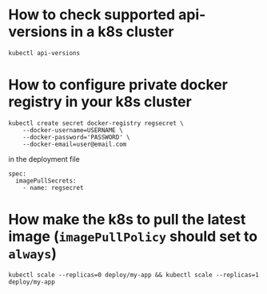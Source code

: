 # How to check supported api-versions in a k8s cluster
```kubectl api-versions```

# How to configure private docker registry in your k8s cluster
```
kubectl create secret docker-registry regsecret \
    --docker-username=USERNAME \
    --docker-password='PASSWORD' \
    --docker-email=user@email.com
```
in the deployment file 

```
spec:
  imagePullSecrets:
    - name: regsecret
```

# How make the k8s to pull the latest image (```imagePullPolicy```  should set to ```always```)
```kubectl scale --replicas=0 deploy/my-app && kubectl scale --replicas=1 deploy/my-app```
